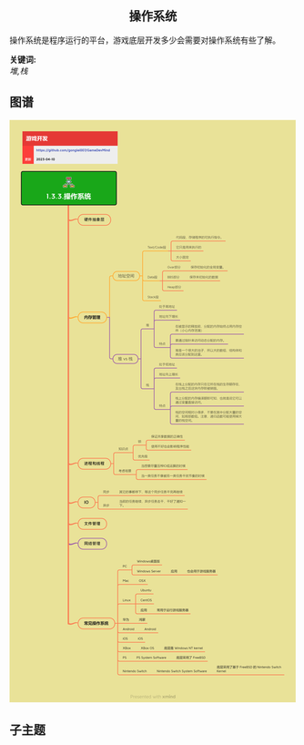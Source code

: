 <h2 align="center">操作系统</h2>
<p>
操作系统是程序运行的平台，游戏底层开发多少会需要对操作系统有些了解。
</p>

**关键词:**<br/>
*堆,栈*

## 图谱
![图片加载中...](../exports/1.3.3.操作系统.png?raw=true)

## 子主题

